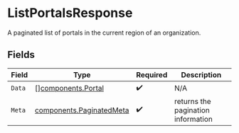 # ListPortalsResponse

A paginated list of portals in the current region of an organization.


## Fields

| Field                                                                | Type                                                                 | Required                                                             | Description                                                          |
| -------------------------------------------------------------------- | -------------------------------------------------------------------- | -------------------------------------------------------------------- | -------------------------------------------------------------------- |
| `Data`                                                               | [][components.Portal](../../models/components/portal.md)             | :heavy_check_mark:                                                   | N/A                                                                  |
| `Meta`                                                               | [components.PaginatedMeta](../../models/components/paginatedmeta.md) | :heavy_check_mark:                                                   | returns the pagination information                                   |